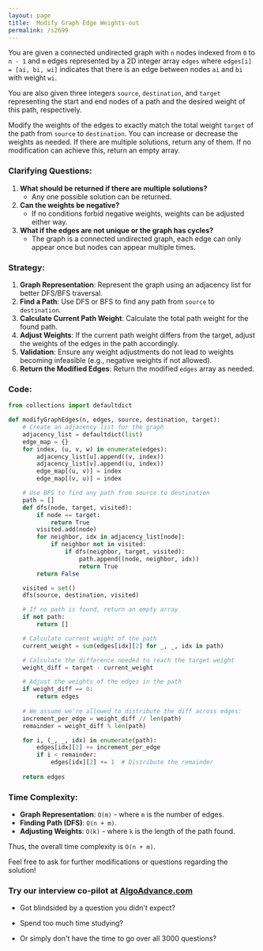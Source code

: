 ```yaml
---
layout: page
title:  Modify Graph Edge Weights-out
permalink: /s2699
---
```


You are given a connected undirected graph with `n` nodes indexed from `0` to `n - 1` and `m` edges represented by a 2D integer array `edges` where `edges[i] = [ai, bi, wi]` indicates that there is an edge between nodes `ai` and `bi` with weight `wi`.

You are also given three integers `source`, `destination`, and `target` representing the start and end nodes of a path and the desired weight of this path, respectively.

Modify the weights of the edges to exactly match the total weight `target` of the path from `source` to `destination`. You can increase or decrease the weights as needed. If there are multiple solutions, return any of them. If no modification can achieve this, return an empty array.

### Clarifying Questions:
1. **What should be returned if there are multiple solutions?**
   - Any one possible solution can be returned.
2. **Can the weights be negative?**
   - If no conditions forbid negative weights, weights can be adjusted either way.
3. **What if the edges are not unique or the graph has cycles?**
   - The graph is a connected undirected graph, each edge can only appear once but nodes can appear multiple times.

### Strategy:

1. **Graph Representation**: Represent the graph using an adjacency list for better DFS/BFS traversal.
2. **Find a Path**: Use DFS or BFS to find any path from `source` to `destination`.
3. **Calculate Current Path Weight**: Calculate the total path weight for the found path.
4. **Adjust Weights**: If the current path weight differs from the target, adjust the weights of the edges in the path accordingly.
5. **Validation**: Ensure any weight adjustments do not lead to weights becoming infeasible (e.g., negative weights if not allowed).
6. **Return the Modified Edges**: Return the modified `edges` array as needed.

### Code:

```python
from collections import defaultdict

def modifyGraphEdges(n, edges, source, destination, target):
    # Create an adjacency list for the graph
    adjacency_list = defaultdict(list)
    edge_map = {}
    for index, (u, v, w) in enumerate(edges):
        adjacency_list[u].append((v, index))
        adjacency_list[v].append((u, index))
        edge_map[(u, v)] = index
        edge_map[(v, u)] = index

    # Use BFS to find any path from source to destination
    path = []
    def dfs(node, target, visited):
        if node == target:
            return True
        visited.add(node)
        for neighbor, idx in adjacency_list[node]:
            if neighbor not in visited:
                if dfs(neighbor, target, visited):
                    path.append((node, neighbor, idx))
                    return True
        return False

    visited = set()
    dfs(source, destination, visited)

    # If no path is found, return an empty array
    if not path:
        return []

    # Calculate current weight of the path
    current_weight = sum(edges[idx][2] for _, _, idx in path)

    # Calculate the difference needed to reach the target weight
    weight_diff = target - current_weight

    # Adjust the weights of the edges in the path
    if weight_diff == 0:
        return edges
    
    # We assume we're allowed to distribute the diff across edges:
    increment_per_edge = weight_diff // len(path)
    remainder = weight_diff % len(path)

    for i, (_, _, idx) in enumerate(path):
        edges[idx][2] += increment_per_edge
        if i < remainder:
            edges[idx][2] += 1  # Distribute the remainder
    
    return edges
```

### Time Complexity:

- **Graph Representation**: `O(m)` - where `m` is the number of edges.
- **Finding Path (DFS)**: `O(n + m)`.
- **Adjusting Weights**: `O(k)` - where `k` is the length of the path found.
  
Thus, the overall time complexity is `O(n + m)`.

Feel free to ask for further modifications or questions regarding the solution!


### Try our interview co-pilot at [AlgoAdvance.com](https://algoAdvance.com)

- Got blindsided by a question you didn't expect?

- Spend too much time studying?

- Or simply don't have the time to go over all 3000 questions?

